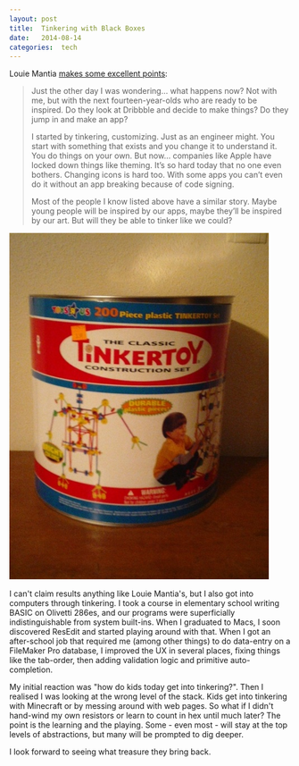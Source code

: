 ```yaml
---
layout: post
title:  Tinkering with Black Boxes 
date:   2014-08-14 
categories:  tech 
---
```


Louie Mantia [makes some excellent points](http://mantia.me/blog/tinkering/ "Tinkering"): 

> Just the other day I was wondering… what happens now? Not with me, but with the next fourteen-year-olds who are ready to be inspired. Do they look at Dribbble and decide to make things? Do they jump in and make an app?
>
> I started by tinkering, customizing. Just as an engineer might. You start with something that exists and you change it to understand it. You do things on your own. But now… companies like Apple have locked down things like theming. It’s so hard today that no one even bothers. Changing icons is hard too. With some apps you can’t even do it without an app breaking because of code signing.
>
> Most of the people I know listed above have a similar story. Maybe young people will be inspired by our apps, maybe they’ll be inspired by our art. But will they be able to tinker like we could?  

![](/images/224346.jpg)  

I can't claim results anything like Louie Mantia's, but I also got into computers through tinkering. I took a course in elementary school writing BASIC on Olivetti 286es, and our programs were superficially indistinguishable from system built-ins. When I graduated to Macs, I soon discovered ResEdit and started playing around with that. When I got an after-school job that required me (among other things) to do data-entry on a FileMaker Pro database, I improved the UX in several places, fixing things like the tab-order, then adding validation logic and primitive auto-completion.  

My initial reaction was "how do kids today get into tinkering?". Then I realised I was looking at the wrong level of the stack. Kids get into tinkering with Minecraft or by messing around with web pages. So what if I didn't hand-wind my own resistors or learn to count in hex until much later? The point is the learning and the playing. Some - even most - will stay at the top levels of abstractions, but many will be prompted to dig deeper.  

I look forward to seeing what treasure they bring back.